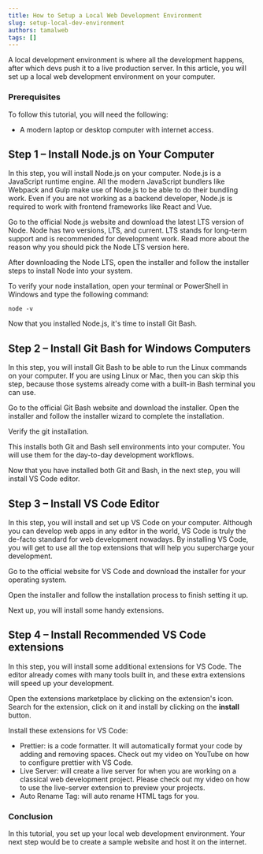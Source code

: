 ```yaml
---
title: How to Setup a Local Web Development Environment
slug: setup-local-dev-environment
authors: tamalweb
tags: []
---
```


A local development environment is where all the development happens, after which devs push it to a live production server. In this article, you will set up a local web development environment on your computer.

<!-- truncate -->

### Prerequisites

To follow this tutorial, you will need the following:

- A modern laptop or desktop computer with internet access.

## Step 1 – Install Node.js on Your Computer

In this step, you will install Node.js on your computer. Node.js is a JavaScript runtime engine. All the modern JavaScript bundlers like Webpack and Gulp make use of Node.js to be able to do their bundling work. Even if you are not working as a backend developer, Node.js is required to work with frontend frameworks like React and Vue.

Go to the official Node.js website and download the latest LTS version of Node. Node has two versions, LTS, and current. LTS stands for long-term support and is recommended for development work. Read more about the reason why you should pick the Node LTS version here.

After downloading the Node LTS, open the installer and follow the installer steps to install Node into your system.

To verify your node installation, open your terminal or PowerShell in Windows and type the following command:

```
node -v
```

Now that you installed Node.js, it's time to install Git Bash.

## Step 2 – Install Git Bash for Windows Computers

In this step, you will install Git Bash to be able to run the Linux commands on your computer. If you are using Linux or Mac, then you can skip this step, because those systems already come with a built-in Bash terminal you can use.

Go to the official Git Bash website and download the installer. Open the installer and follow the installer wizard to complete the installation.

Verify the git installation.

This installs both Git and Bash sell environments into your computer. You will use them for the day-to-day development workflows.

Now that you have installed both Git and Bash, in the next step, you will install VS Code editor.

## Step 3 – Install VS Code Editor

In this step, you will install and set up VS Code on your computer. Although you can develop web apps in any editor in the world, VS Code is truly the de-facto standard for web development nowadays. By installing VS Code, you will get to use all the top extensions that will help you supercharge your development.

Go to the official website for VS Code and download the installer for your operating system.

Open the installer and follow the installation process to finish setting it up.

Next up, you will install some handy extensions.

## Step 4 – Install Recommended VS Code extensions

In this step, you will install some additional extensions for VS Code. The editor already comes with many tools built in, and these extra extensions will speed up your development.

Open the extensions marketplace by clicking on the extension's icon.
Search for the extension, click on it and install by clicking on the **install** button.

Install these extensions for VS Code:

- Prettier: is a code formatter. It will automatically format your code by adding and removing spaces. Check out my video on YouTube on how to configure prettier with VS Code.
- Live Server: will create a live server for when you are working on a classical web development project. Please check out my video on how to use the live-server extension to preview your projects.
- Auto Rename Tag: will auto rename HTML tags for you.

### Conclusion

In this tutorial, you set up your local web development environment. Your next step would be to create a sample website and host it on the internet.
